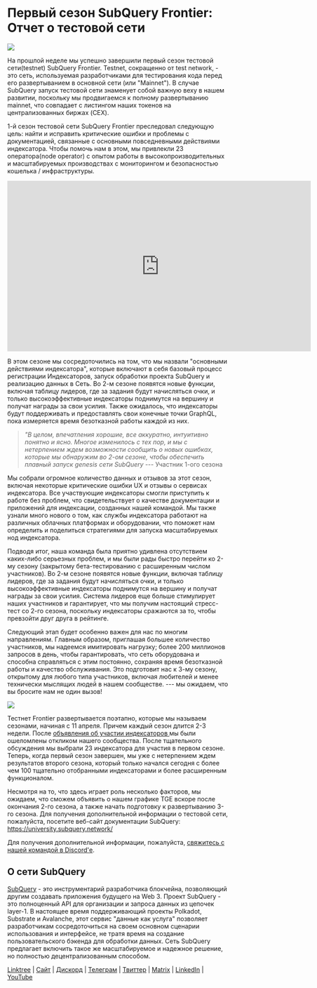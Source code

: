 # Первый сезон SubQuery Frontier: Отчет о тестовой сети

![](https://miro.medium.com/max/700/0*b3TqTiJWGrNSs28F)

На прошлой неделе мы успешно завершили первый сезон тестовой сети(testnet) SubQuery Frontier. Testnet, сокращенно от test network, - это сеть, используемая разработчиками для тестирования кода перед его развертыванием в основной сети (или "Mainnet"). В случае SubQuery запуск тестовой сети знаменует собой важную веху в нашем развитии, поскольку мы продвигаемся к полному развертыванию mainnet, что совпадает с листингом наших токенов на централизованных биржах (CEX).

1-й сезон тестовой сети SubQuery Frontier преследовал следующую цель: найти и исправить критические ошибки и проблемы с документацией, связанные с основными повседневными действиями индексатора. Чтобы помочь нам в этом, мы привлекли 23 оператора(node operator) с опытом работы в высокопроизводительных и масштабируемых производствах с мониторингом и безопасностью кошелька / инфраструктуры.

<iframe width="692" height="389" src="https://www.youtube.com/embed/hZ1Mn-jOuHQ" title="YouTube проигрыватель" frameborder="0" allow="accelerometer; autoplay; clipboard-write; encrypted-media; gyroscope; picture-in-picture" allowfullscreen></iframe>

В этом сезоне мы сосредоточились на том, что мы назвали "основными действиями индексатора", которые включают в себя базовый процесс регистрации Индексаторов, запуск обработки проекта SubQuery и реализацию данных в Сеть. Во 2-м сезоне появятся новые функции, включая таблицу лидеров, где за задания будут начисляться очки, и только высокоэффективные индексаторы поднимутся на вершину и получат награды за свои усилия. Также ожидалось, что индексаторы будут поддерживать и предоставлять свои конечные точки GraphQL, пока измеряется время безотказной работы каждой из них.

> _"В целом, впечатления хорошие, все аккуратно, интуитивно понятно и ясно. Многое изменилось с тех пор, и мы с нетерпением ждем возможности сообщить о новых ошибках, которые мы обнаружим во 2-ом сезоне, чтобы обеспечить плавный запуск genesis сети SubQuery_ --- Участник 1-ого сезона

Мы собрали огромное количество данных и отзывов за этот сезон, включая некоторые критические ошибки UX и отзывы о сервисах индексатора. Все участвующие индексаторы смогли приступить к работе без проблем, что свидетельствует о качестве документации и приложений для индексации, созданных нашей командой. Мы также узнали много нового о том, как службы индексатора работают на различных облачных платформах и оборудовании, что поможет нам определить и поделиться стратегиями для запуска масштабируемых нод индексатора.

Подводя итог, наша команда была приятно удивлена отсутствием каких-либо серьезных проблем, и мы были рады быстро перейти ко 2-му сезону (закрытому бета-тестированию с расширенным числом участников). Во 2-м сезоне появятся новые функции, включая таблицу лидеров, где за задания будут начисляться очки, и только высокоэффективные индексаторы поднимутся на вершину и получат награды за свои усилия. Система лидеров еще больше стимулирует наших участников и гарантирует, что мы получим настоящий стресс-тест со 2-го сезона, поскольку индексаторы сражаются за то, чтобы превзойти друг друга в рейтинге.

Следующий этап будет особенно важен для нас по многим направлениям. Главным образом, приглашая большее количество участников, мы надеемся имитировать нагрузку; более 200 миллионов запросов в день, чтобы гарантировать, что сеть оборудована и способна справляться с этим постоянно, сохраняя время безотказной работы и качество обслуживания. Это подготовит нас к 3-му сезону, открытому для любого типа участников, включая любителей и менее технически мыслящих людей в нашем сообществе. --- мы ожидаем, что вы бросите нам не один вызов!

![](https://miro.medium.com/max/700/0*viJ1DgWiGoPdI2fS)

Тестнет Frontier развертывается поэтапно, которые мы называем сезонами, начиная с 11 апреля. Причем каждый сезон длится 2-3 недели. После [объявления об участии индексаторов ](./20211202-indexer-invitation)мы были ошеломлены откликом нашего сообщества. После тщательного обсуждения мы выбрали 23 индексатора для участия в первом сезоне. Теперь, когда первый сезон завершен, мы уже с нетерпением ждем результатов второго сезона, который только начался сегодня с более чем 100 тщательно отобранными индексаторами и более расширенным функционалом.

Несмотря на то, что здесь играет роль несколько факторов, мы ожидаем, что сможем объявить о нашем графике TGE вскоре после окончания 2-го сезона, а также начать подготовку к развертыванию 3-го сезона. Для получения дополнительной информации о тестовой сети, пожалуйста, посетите веб-сайт документации SubQuery: https://university.subquery.network/

Для получения дополнительной информации, пожалуйста, [свяжитесь с нашей командой в Discord'е](https://discord.com/invite/78zg8aBSMG).

## О сети SubQuery

[SubQuery](https://subquery.network/) - это инструментарий разработчика блокчейна, позволяющий другим создавать приложения будущего на Web 3. Проект SubQuery - это полноценный API для организации и запроса данных из цепочек layer-1. В настоящее время поддерживающий проекты Polkadot, Substrate и Avalanche, этот сервис "данные как услуга" позволяет разработчикам сосредоточиться на своем основном сценарии использования и интерфейсе, не тратя время на создание пользовательского бэкенда для обработки данных. Сеть SubQuery предлагает включить такое же масштабируемое и надежное решение, но полностью децентрализованным способом.

[Linktree](https://linktr.ee/subquerynetwork) | [Сайт](https://subquery.network/) | [Дискорд](https://discord.com/invite/78zg8aBSMG) | [Телеграм](https://t.me/subquerynetwork) | [Твиттер](https://twitter.com/subquerynetwork) | [Matrix](https://matrix.to/#/#subquery:matrix.org) | [LinkedIn](https://www.linkedin.com/company/subquery) | [YouTube](https://www.youtube.com/channel/UCi1a6NUUjegcLHDFLr7CqLw)
